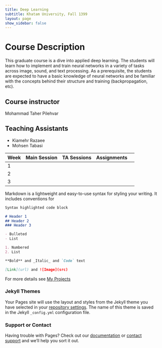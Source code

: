 ```yaml
---
title: Deep Learning
subtitle: Khatam University, Fall 1399
layout: page
show_sidebar: false
---
```

<Style>
img{ 
position: absolute; 
top: 0 !important; 
left: 0 !important; 
width: 100% !important; 
height: 100% !important; 
border-radius: 100% !important
}
</style>

# Course Description

This graduate course is a dive into applied deep learning. The students will learn how to implement and train neural networks in a variety of tasks across image, sound, and text processing. As a prerequisite, the students are expected to have a basic knowledge of neural networks and be familiar with the concepts behind their structure and training (backpropagation, etc).

## Course instructor
Mohammad Taher Pilehvar

## Teaching Assistants
* Kiamehr Razaee
* Mohsen Tabasi

| Week 	| Main Session 	| TA Sessions 	| Assignments 	|   	|
|------	|--------------	|-------------	|-------------	|---	|
| 1    	|              	|             	|             	|   	|
| 2    	|              	|             	|             	|   	|
| 3    	|              	|             	|             	|   	|


Markdown is a lightweight and easy-to-use syntax for styling your writing. It includes conventions for

```markdown
Syntax highlighted code block

# Header 1
## Header 2
### Header 3

- Bulleted
- List

1. Numbered
2. List

**Bold** and _Italic_ and `Code` text

[Link](url) and ![Image](src)
```

For more details see [My Projects](projects.md)

### Jekyll Themes

Your Pages site will use the layout and styles from the Jekyll theme you have selected in your [repository settings](https://github.com/m-tabasy/tabasy.github.io/settings). The name of this theme is saved in the Jekyll `_config.yml` configuration file.

### Support or Contact

Having trouble with Pages? Check out our [documentation](https://docs.github.com/categories/github-pages-basics/) or [contact support](https://github.com/contact) and we’ll help you sort it out.
